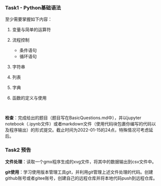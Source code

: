 ### Task1 - Python基础语法

至少需要掌握如下内容：

1. 变量与简单的运算符
2. 流程控制
   - 条件语句
   - 循环语句
3. 字符串
4. 列表
5. 字典
6. 函数的定义与使用

   ​

**检查**：完成给出的题目（题目写在BasicQuestions.md中），并以jupyter notebook（.ipynb文件）或者markdown文件（使用代码块包裹你编写的代码以及程序输出）的形式提交。截止时间为2022-01-15的24点，特殊情况可考虑延后。



### Task2 预告

**文件处理**：读取一个gmx程序生成的xvg文件，将其中的数据输出到csv文件中。

**git使用**：学习使用版本管理工具git，并利用git管理上述文件处理的代码。创建github账号或者gitee账号，创建自己的远程仓库并将本地代码push到远程仓库。

